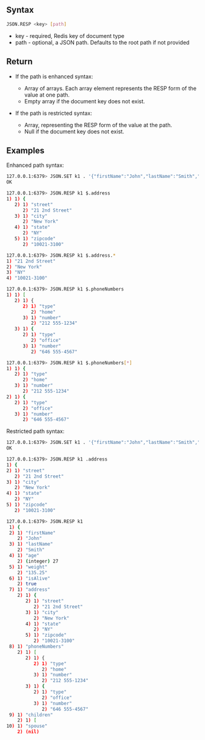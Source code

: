## Syntax

```bash
JSON.RESP <key> [path]
```
* key - required, Redis key of document type
* path - optional, a JSON path. Defaults to the root path if not provided

## Return

* If the path is enhanced syntax:
    * Array of arrays. Each array element represents the RESP form of the value at one path.
    * Empty array if the document key does not exist.

* If the path is restricted syntax:
    * Array, representing the RESP form of the value at the path.
    * Null if the document key does not exist.

## Examples

Enhanced path syntax:

```bash
127.0.0.1:6379> JSON.SET k1 . '{"firstName":"John","lastName":"Smith","age":27,"weight":135.25,"isAlive":true,"address":{"street":"21 2nd Street","city":"New York","state":"NY","zipcode":"10021-3100"},"phoneNumbers":[{"type":"home","number":"212 555-1234"},{"type":"office","number":"646 555-4567"}],"children":[],"spouse":null}'
OK

127.0.0.1:6379> JSON.RESP k1 $.address
1) 1) {
   2) 1) "street"
      2) "21 2nd Street"
   3) 1) "city"
      2) "New York"
   4) 1) "state"
      2) "NY"
   5) 1) "zipcode"
      2) "10021-3100"

127.0.0.1:6379> JSON.RESP k1 $.address.*
1) "21 2nd Street"
2) "New York"
3) "NY"
4) "10021-3100"

127.0.0.1:6379> JSON.RESP k1 $.phoneNumbers
1) 1) [
   2) 1) {
      2) 1) "type"
         2) "home"
      3) 1) "number"
         2) "212 555-1234"
   3) 1) {
      2) 1) "type"
         2) "office"
      3) 1) "number"
         2) "646 555-4567"

127.0.0.1:6379> JSON.RESP k1 $.phoneNumbers[*]
1) 1) {
   2) 1) "type"
      2) "home"
   3) 1) "number"
      2) "212 555-1234"
2) 1) {
   2) 1) "type"
      2) "office"
   3) 1) "number"
      2) "646 555-4567"
```

Restricted path syntax:

```bash
127.0.0.1:6379> JSON.SET k1 . '{"firstName":"John","lastName":"Smith","age":27,"weight":135.25,"isAlive":true,"address":{"street":"21 2nd Street","city":"New York","state":"NY","zipcode":"10021-3100"},"phoneNumbers":[{"type":"home","number":"212 555-1234"},{"type":"office","number":"646 555-4567"}],"children":[],"spouse":null}'
OK

127.0.0.1:6379> JSON.RESP k1 .address
1) {
2) 1) "street"
   2) "21 2nd Street"
3) 1) "city"
   2) "New York"
4) 1) "state"
   2) "NY"
5) 1) "zipcode"
   2) "10021-3100"

127.0.0.1:6379> JSON.RESP k1
 1) {
 2) 1) "firstName"
    2) "John"
 3) 1) "lastName"
    2) "Smith"
 4) 1) "age"
    2) (integer) 27
 5) 1) "weight"
    2) "135.25"
 6) 1) "isAlive"
    2) true
 7) 1) "address"
    2) 1) {
       2) 1) "street"
          2) "21 2nd Street"
       3) 1) "city"
          2) "New York"
       4) 1) "state"
          2) "NY"
       5) 1) "zipcode"
          2) "10021-3100"
 8) 1) "phoneNumbers"
    2) 1) [
       2) 1) {
          2) 1) "type"
             2) "home"
          3) 1) "number"
             2) "212 555-1234"
       3) 1) {
          2) 1) "type"
             2) "office"
          3) 1) "number"
             2) "646 555-4567"
 9) 1) "children"
    2) 1) [
10) 1) "spouse"
    2) (nil)
```
